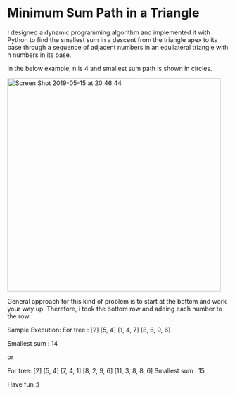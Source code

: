 # Minimum Sum Path in a Triangle
I designed a dynamic programming algorithm and implemented it with Python to find the smallest sum in a descent from the triangle apex to its base through a sequence of adjacent numbers in an equilateral triangle with n numbers in its base.


In the below example, n is 4 and smallest sum path is shown in circles.

<img width="485" alt="Screen Shot 2019-05-15 at 20 46 44" src="https://user-images.githubusercontent.com/47689166/57801215-e937fa80-775b-11e9-9a8b-b7cc4a671b1c.png">

General approach for this kind of problem is to start at the bottom and work your way up. Therefore, i took the bottom row and adding each number to the row.

Sample Execution:
For tree :
[2]
[5, 4]
[1, 4, 7]
[8, 6, 9, 6]

Smallest sum : 14

or 

For tree:
[2]
[5, 4]
[7, 4, 1]
[8, 2, 9, 6]
[11, 3, 8, 8, 6]
Smallest sum : 15

Have fun :)





